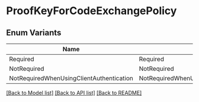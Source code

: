# ProofKeyForCodeExchangePolicy

## Enum Variants

| Name | Value |
|---- | -----|
| Required | Required |
| NotRequired | NotRequired |
| NotRequiredWhenUsingClientAuthentication | NotRequiredWhenUsingClientAuthentication |


[[Back to Model list]](../README.md#documentation-for-models) [[Back to API list]](../README.md#documentation-for-api-endpoints) [[Back to README]](../README.md)


